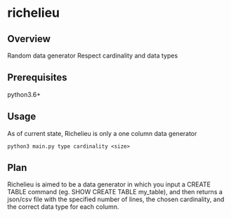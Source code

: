 # richelieu

## Overview

Random data generator
Respect cardinality and data types

## Prerequisites
python3.6+

## Usage
As of current state, Richelieu is only a one column data generator
```
python3 main.py type cardinality <size>
```

## Plan

Richelieu is aimed to be a data generator in which you input a CREATE TABLE command (eg. SHOW CREATE TABLE my_table), and then returns a json/csv file with the specified number of lines, the chosen cardinality, and the correct data type for each column.